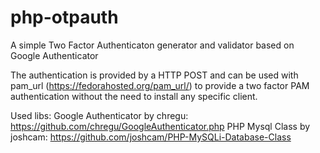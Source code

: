 php-otpauth
===========

A simple Two Factor Authenticaton generator and validator based on Google Authenticator

The authentication is provided by a HTTP POST and can be used with pam_url (https://fedorahosted.org/pam_url/)
to provide a two factor PAM authentication without the need to install any specific client.

Used libs:
Google Authenticator by chregu: https://github.com/chregu/GoogleAuthenticator.php
PHP Mysql Class by joshcam: https://github.com/joshcam/PHP-MySQLi-Database-Class

